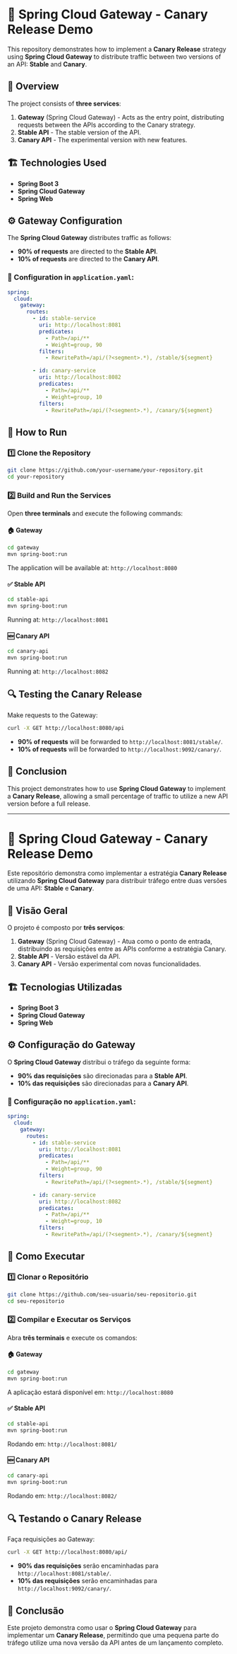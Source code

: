 # 🚀 Spring Cloud Gateway - Canary Release Demo

This repository demonstrates how to implement a **Canary Release** strategy using **Spring Cloud Gateway** to distribute traffic between two versions of an API: **Stable** and **Canary**.

## 📌 Overview

The project consists of **three services**:

1. **Gateway** (Spring Cloud Gateway) - Acts as the entry point, distributing requests between the APIs according to the Canary strategy.
2. **Stable API** - The stable version of the API.
3. **Canary API** - The experimental version with new features.

## 🏗 Technologies Used

- **Spring Boot 3**
- **Spring Cloud Gateway**
- **Spring Web**

## ⚙️ Gateway Configuration

The **Spring Cloud Gateway** distributes traffic as follows:

- **90% of requests** are directed to the **Stable API**.
- **10% of requests** are directed to the **Canary API**.

### 🔧 Configuration in `application.yaml`:

```yaml
spring:
  cloud:
    gateway:
      routes:
        - id: stable-service
          uri: http://localhost:8081
          predicates:
            - Path=/api/**
            - Weight=group, 90
          filters:
            - RewritePath=/api/(?<segment>.*), /stable/${segment}

        - id: canary-service
          uri: http://localhost:8082
          predicates:
            - Path=/api/**
            - Weight=group, 10
          filters:
            - RewritePath=/api/(?<segment>.*), /canary/${segment}
```

## 🚀 How to Run

### 1️⃣ Clone the Repository

```sh
git clone https://github.com/your-username/your-repository.git
cd your-repository
```

### 2️⃣ Build and Run the Services

Open **three terminals** and execute the following commands:

#### 🏠 **Gateway**

```sh
cd gateway
mvn spring-boot:run
```

The application will be available at: `http://localhost:8080`

#### ✅ **Stable API**

```sh
cd stable-api
mvn spring-boot:run
```

Running at: `http://localhost:8081`

#### 🆕 **Canary API**

```sh
cd canary-api
mvn spring-boot:run
```

Running at: `http://localhost:8082`

## 🔍 Testing the Canary Release

Make requests to the Gateway:

```sh
curl -X GET http://localhost:8080/api
```

- **90% of requests** will be forwarded to `http://localhost:8081/stable/`.
- **10% of requests** will be forwarded to `http://localhost:9092/canary/`.

## 🎯 Conclusion

This project demonstrates how to use **Spring Cloud Gateway** to implement a **Canary Release**, allowing a small percentage of traffic to utilize a new API version before a full release.

---

# 🚀 Spring Cloud Gateway - Canary Release Demo

Este repositório demonstra como implementar a estratégia **Canary Release** utilizando **Spring Cloud Gateway** para distribuir tráfego entre duas versões de uma API: **Stable** e **Canary**.

## 📌 Visão Geral

O projeto é composto por **três serviços**:

1. **Gateway** (Spring Cloud Gateway) - Atua como o ponto de entrada, distribuindo as requisições entre as APIs conforme a estratégia Canary.
2. **Stable API** - Versão estável da API.
3. **Canary API** - Versão experimental com novas funcionalidades.

## 🏗 Tecnologias Utilizadas

- **Spring Boot 3**
- **Spring Cloud Gateway**
- **Spring Web**

## ⚙️ Configuração do Gateway

O **Spring Cloud Gateway** distribui o tráfego da seguinte forma:

- **90% das requisições** são direcionadas para a **Stable API**.
- **10% das requisições** são direcionadas para a **Canary API**.

### 🔧 Configuração no `application.yaml`:

```yaml
spring:
  cloud:
    gateway:
      routes:
        - id: stable-service
          uri: http://localhost:8081
          predicates:
            - Path=/api/**
            - Weight=group, 90
          filters:
            - RewritePath=/api/(?<segment>.*), /stable/${segment}

        - id: canary-service
          uri: http://localhost:8082
          predicates:
            - Path=/api/**
            - Weight=group, 10
          filters:
            - RewritePath=/api/(?<segment>.*), /canary/${segment}
```

## 🚀 Como Executar

### 1️⃣ Clonar o Repositório

```sh
git clone https://github.com/seu-usuario/seu-repositorio.git
cd seu-repositorio
```

### 2️⃣ Compilar e Executar os Serviços

Abra **três terminais** e execute os comandos:

#### 🏠 **Gateway**

```sh
cd gateway
mvn spring-boot:run
```

A aplicação estará disponível em: `http://localhost:8080`

#### ✅ **Stable API**

```sh
cd stable-api
mvn spring-boot:run
```

Rodando em: `http://localhost:8081/`

#### 🆕 **Canary API**

```sh
cd canary-api
mvn spring-boot:run
```

Rodando em: `http://localhost:8082/`

## 🔍 Testando o Canary Release

Faça requisições ao Gateway:

```sh
curl -X GET http://localhost:8080/api/
```

- **90% das requisições** serão encaminhadas para `http://localhost:8081/stable/`.
- **10% das requisições** serão encaminhadas para `http://localhost:9092/canary/`.

## 🎯 Conclusão

Este projeto demonstra como usar o **Spring Cloud Gateway** para implementar um **Canary Release**, permitindo que uma pequena parte do tráfego utilize uma nova versão da API antes de um lançamento completo.
